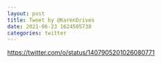 ```yaml
--- 
layout: post 
title: Tweet by @KarenDrives 
date: 2021-06-23 1624505738 
categories: twitter 
--- 
```

https://twitter.com/o/status/1407905201026080771